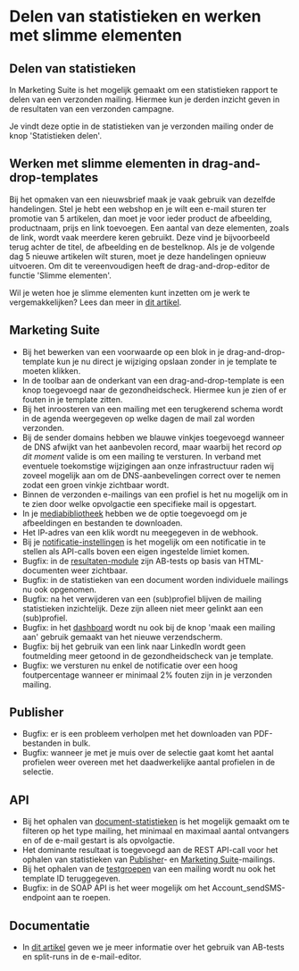 # Delen van statistieken en werken met slimme elementen

## Delen van statistieken
In Marketing Suite is het mogelijk gemaakt om een statistieken rapport te delen van een verzonden mailing. Hiermee kun je derden inzicht geven in de resultaten van een verzonden campagne. 

Je vindt deze optie in de statistieken van je verzonden mailing onder de knop 'Statistieken delen'.

## Werken met slimme elementen in drag-and-drop-templates
Bij het opmaken van een nieuwsbrief maak je vaak gebruik van dezelfde handelingen. Stel je hebt een webshop en je wilt een e-mail sturen ter promotie van 5 artikelen, dan moet je voor ieder product de afbeelding, productnaam, prijs en link toevoegen. Een aantal van deze elementen, zoals de link, wordt vaak meerdere keren gebruikt. Deze vind je bijvoorbeeld terug achter de titel, de afbeelding en de bestelknop. Als je de volgende dag 5 nieuwe artikelen wilt sturen, moet je deze handelingen opnieuw uitvoeren. Om dit te vereenvoudigen heeft de drag-and-drop-editor de functie 'Slimme elementen'.

Wil je weten hoe je slimme elementen kunt inzetten om je werk te vergemakkelijken? Lees dan meer in [dit artikel](https://www.copernica.com/nl/documentation/email-editor-smart-elements).

## Marketing Suite
- Bij het bewerken van een voorwaarde op een blok in je drag-and-drop-template kun je nu direct je wijziging opslaan zonder in je template te moeten klikken.
- In de toolbar aan de onderkant van een drag-and-drop-template is een knop toegevoegd naar de gezondheidscheck. Hiermee kun je zien of er fouten in je template zitten.
- Bij het inroosteren van een mailing met een terugkerend schema wordt in de agenda weergegeven op welke dagen de mail zal worden verzonden.
- Bij de sender domains hebben we blauwe vinkjes toegevoegd wanneer de DNS afwijkt van het aanbevolen record, maar waarbij het record *op dit moment* valide is om een mailing te versturen. In verband met eventuele toekomstige wijzigingen aan onze infrastructuur raden wij zoveel mogelijk aan om de DNS-aanbevelingen correct over te nemen zodat een groen vinkje zichtbaar wordt.
- Binnen de verzonden e-mailings van een profiel is het nu mogelijk om in te zien door welke opvolgactie een specifieke mail is opgestart.
- In je [mediabibliotheek](https://ms.copernica.com/#/medialibraries) hebben we de optie toegevoegd om je afbeeldingen en bestanden te downloaden.
- Het IP-adres van een klik wordt nu meegegeven in de webhook.
- Bij je [notificatie-instellingen](https://ms.copernica.com/#/admin/user/notifications) is het mogelijk om een notificatie in te stellen als API-calls boven een eigen ingestelde limiet komen.
- Bugfix: in de [resultaten-module](https://ms.copernica.com/#/results) zijn AB-tests op basis van HTML-documenten weer zichtbaar.
- Bugfix: in de statistieken van een document worden individuele mailings nu ook opgenomen.
- Bugfix: na het verwijderen van een (sub)profiel blijven de mailing statistieken inzichtelijk. Deze zijn alleen niet meer gelinkt aan een (sub)profiel.
- Bugfix: in het [dashboard](https://ms.copernica.com/#/menu) wordt nu ook bij de knop 'maak een mailing aan' gebruik gemaakt van het nieuwe verzendscherm.
- Bugfix: bij het gebruik van een link naar LinkedIn wordt geen foutmelding meer getoond in de gezondheidscheck van je template.
- Bugfix: we versturen nu enkel de notificatie over een hoog foutpercentage wanneer er minimaal 2% fouten zijn in je verzonden mailing.

## Publisher
- Bugfix: er is een probleem verholpen met het downloaden van PDF-bestanden in bulk.
- Bugfix: wanneer je met je muis over de selectie gaat komt het aantal profielen weer overeen met het daadwerkelijke aantal profielen in de selectie.

## API
- Bij het ophalen van [document-statistieken](https://www.copernica.com/nl/documentation/restv3/rest-get-publisher-document-statistics) is het mogelijk gemaakt om te filteren op het type mailing, het minimaal en maximaal aantal ontvangers en of de e-mail gestart is als opvolgactie.
- Het dominante resultaat is toegevoegd aan de REST API-call voor het ophalen van statistieken van [Publisher](https://www.copernica.com/nl/documentation/restv3/rest-get-publisher-emailing-statistics)- en [Marketing Suite](https://www.copernica.com/nl/documentation/restv3/rest-get-ms-emailing-statistics)-mailings.
- Bij het ophalen van de [testgroepen](https://www.copernica.com/nl/documentation/restv3/rest-get-publisher-emailing-testgroups) van een mailing wordt nu ook het template ID teruggegeven.
- Bugfix: in de SOAP API is het weer mogelijk om het Account_sendSMS-endpoint aan te roepen.

## Documentatie
- In [dit artikel](https://www.copernica.com/nl/documentation/email-editor-ab-splitrun-test) geven we je meer informatie over het gebruik van AB-tests en split-runs in de e-mail-editor.

